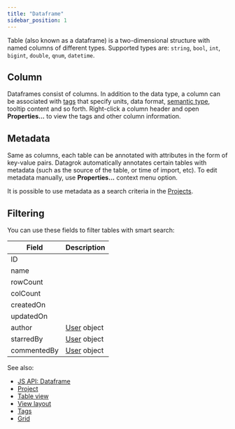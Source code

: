 ```yaml
---
title: "Dataframe"
sidebar_position: 1
---
```


Table (also known as a dataframe) is a two-dimensional structure with named columns of different types. Supported types
are: `string`, `bool`, `int`, `bigint`, `double`, `qnum`, `datetime`.

## Column

Dataframes consist of columns. In addition to the data type, a column can be associated with
[tags](../../govern/catalog/tags.md) that specify units, data format, [semantic type](../../govern/catalog/semantic-types.md), tooltip content and so forth. Right-click 
a column header and open **Properties...** to view the tags and other column information.

## Metadata

Same as columns, each table can be annotated with attributes in the form of key-value pairs. Datagrok automatically
annotates certain tables with metadata (such as the source of the table, or time of import, etc). To edit metadata
manually, use **Properties...** context menu option.

It is possible to use metadata as a search criteria in the [Projects](project/project.md).

## Filtering

You can use these fields to filter tables with smart search:

| Field       | Description                      |
|-------------|----------------------------------|
| ID          |                                  |
| name        |                                  |
| rowCount    |                                  |
| colCount    |                                  |
| createdOn   |                                  |
| updatedOn   |                                  |
| author      | [User](../../govern/user.md) object |
| starredBy   | [User](../../govern/user.md) object |
| commentedBy | [User](../../govern/user.md) object |

See also:

* [JS API: Dataframe](https://datagrok.ai/js-api/classes/dg.DataFrame)
* [Project](project/project.md)
* [Table view](../navigation/views/table-view.md)
* [View layout](../../visualize/view-layout.md)
* [Tags](../../govern/catalog/tags.md)
* [Grid](../../visualize/viewers/grid.md)
